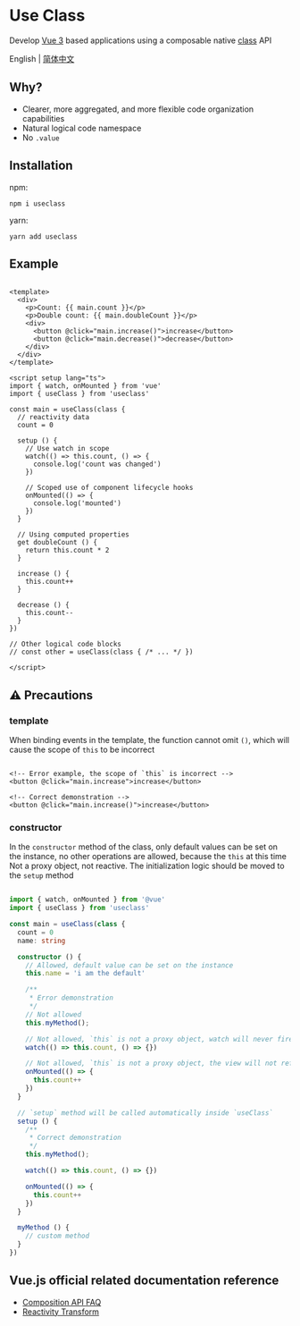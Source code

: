# Use Class

Develop [Vue 3](https://vuejs.org/) based applications using a composable
native [class](https://developer.mozilla.org/en-US/docs/Web/JavaScript/Reference/Classes) API

English | [简体中文](https://github.com/shixianqin/useclass/blob/main/README-zh.md)

## Why?

+ Clearer, more aggregated, and more flexible code organization capabilities
+ Natural logical code namespace
+ No `.value`

## Installation

npm:

```
npm i useclass
```

yarn:

```
yarn add useclass
```

## Example

```vue

<template>
  <div>
    <p>Count: {{ main.count }}</p>
    <p>Double count: {{ main.doubleCount }}</p>
    <div>
      <button @click="main.increase()">increase</button>
      <button @click="main.decrease()">decrease</button>
    </div>
  </div>
</template>

<script setup lang="ts">
import { watch, onMounted } from 'vue'
import { useClass } from 'useclass'

const main = useClass(class {
  // reactivity data
  count = 0

  setup () {
    // Use watch in scope
    watch(() => this.count, () => {
      console.log('count was changed')
    })

    // Scoped use of component lifecycle hooks
    onMounted(() => {
      console.log('mounted')
    })
  }

  // Using computed properties
  get doubleCount () {
    return this.count * 2
  }

  increase () {
    this.count++
  }

  decrease () {
    this.count--
  }
})

// Other logical code blocks
// const other = useClass(class { /* ... */ })

</script>
```

## ⚠️ Precautions

### template

When binding events in the template, the function cannot omit `()`, which will cause the scope of `this` to be incorrect

```vue

<!-- Error example, the scope of `this` is incorrect -->
<button @click="main.increase">increase</button>

<!-- Correct demonstration -->
<button @click="main.increase()">increase</button>
```

### constructor

In the `constructor` method of the class, only default values can be set on the instance, no other operations are
allowed, because the `this` at this time
Not a proxy object, not reactive. The initialization logic should be moved to the `setup` method

```ts

import { watch, onMounted } from '@vue'
import { useClass } from 'useclass'

const main = useClass(class {
  count = 0
  name: string

  constructor () {
    // Allowed, default value can be set on the instance
    this.name = 'i am the default'

    /**
     * Error demonstration
     */
    // Not allowed
    this.myMethod();

    // Not allowed, `this` is not a proxy object, watch will never fire, please move to the `setup` method
    watch(() => this.count, () => {})

    // Not allowed, `this` is not a proxy object, the view will not refresh, please move to the `setup` method
    onMounted(() => {
      this.count++
    })
  }

  // `setup` method will be called automatically inside `useClass`
  setup () {
    /**
     * Correct demonstration
     */
    this.myMethod();

    watch(() => this.count, () => {})

    onMounted(() => {
      this.count++
    })
  }

  myMethod () {
    // custom method
  }
})
```

## Vue.js official related documentation reference

+ [Composition API FAQ](https://vuejs.org/guide/extras/composition-api-faq.html)
+ [Reactivity Transform](https://vuejs.org/guide/extras/reactivity-transform.html)
